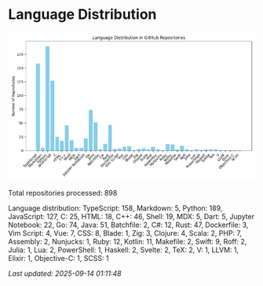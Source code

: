 # Language Distribution

![Language Distribution Chart](language_distribution_bar_chart.png)

Total repositories processed: 898

Language distribution:
TypeScript: 158, Markdown: 5, Python: 189, JavaScript: 127, C: 25, HTML: 18, C++: 46, Shell: 19, MDX: 5, Dart: 5, Jupyter Notebook: 22, Go: 74, Java: 51, Batchfile: 2, C#: 12, Rust: 47, Dockerfile: 3, Vim Script: 4, Vue: 7, CSS: 8, Blade: 1, Zig: 3, Clojure: 4, Scala: 2, PHP: 7, Assembly: 2, Nunjucks: 1, Ruby: 12, Kotlin: 11, Makefile: 2, Swift: 9, Roff: 2, Julia: 1, Lua: 2, PowerShell: 1, Haskell: 2, Svelte: 2, TeX: 2, V: 1, LLVM: 1, Elixir: 1, Objective-C: 1, SCSS: 1


_Last updated: 2025-09-14 01:11:48_
